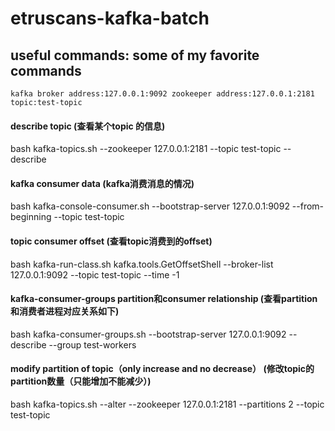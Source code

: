 # etruscans-kafka-batch

## useful commands: some of my favorite commands

``
kafka broker address:127.0.0.1:9092
zookeeper address:127.0.0.1:2181
topic:test-topic
``

#### describe topic (查看某个topic 的信息)
bash kafka-topics.sh --zookeeper 127.0.0.1:2181 --topic test-topic --describe

#### kafka consumer data (kafka消费消息的情况)
bash kafka-console-consumer.sh --bootstrap-server 127.0.0.1:9092 --from-beginning --topic test-topic

#### topic consumer offset (查看topic消费到的offset)
bash kafka-run-class.sh kafka.tools.GetOffsetShell --broker-list 127.0.0.1:9092 --topic test-topic --time -1

#### kafka-consumer-groups partition和consumer relationship (查看partition和消费者进程对应关系如下)
bash kafka-consumer-groups.sh --bootstrap-server 127.0.0.1:9092 --describe --group test-workers

#### modify partition of topic（only increase and no decrease） (修改topic的partition数量（只能增加不能减少）)
bash kafka-topics.sh --alter --zookeeper 127.0.0.1:2181 --partitions 2 --topic test-topic